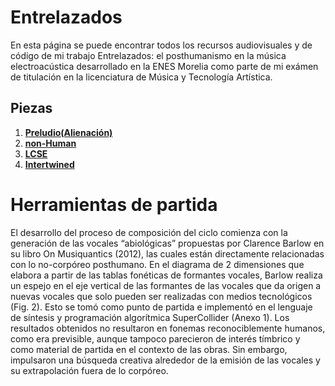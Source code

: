



# Entrelazados

En esta página se puede encontrar todos los recursos audiovisuales y de código de mi trabajo Entrelazados: el posthumanismo en la música electroacústica desarrollado en la ENES Morelia como parte de mi exámen de titulación en la licenciatura de Música y Tecnología Artística.


## Piezas

1. [**Preludio(Alienación)**](pages/preludio.md)
3. [**non-Human**](pages/non-Human.md)
4. [**LCSE**](pages/LCSE.md)
5. [**Intertwined**](pages/intertwined.md)

# Herramientas de partida

El desarrollo del proceso de composición del ciclo comienza con la generación de las vocales “abiológicas” propuestas por Clarence Barlow en su libro On Musiquantics (2012), las cuales están directamente relacionadas con lo no-corpóreo posthumano. En el diagrama de 2 dimensiones que elabora a partir de las tablas fonéticas de formantes vocales, Barlow realiza un espejo en el eje vertical de las formantes  de las vocales que da origen a nuevas vocales que solo pueden ser realizadas con medios tecnológicos (Fig. 2). Esto se tomó como punto de partida e implementó en el lenguaje de síntesis y programación algorítmica SuperCollider (Anexo 1). Los resultados obtenidos no resultaron en fonemas reconociblemente humanos, como era previsible, aunque tampoco parecieron de interés tímbrico y como material de partida en el contexto de las obras. Sin embargo, impulsaron una búsqueda creativa alrededor de la emisión de las vocales y su extrapolación fuera de lo corpóreo.   


